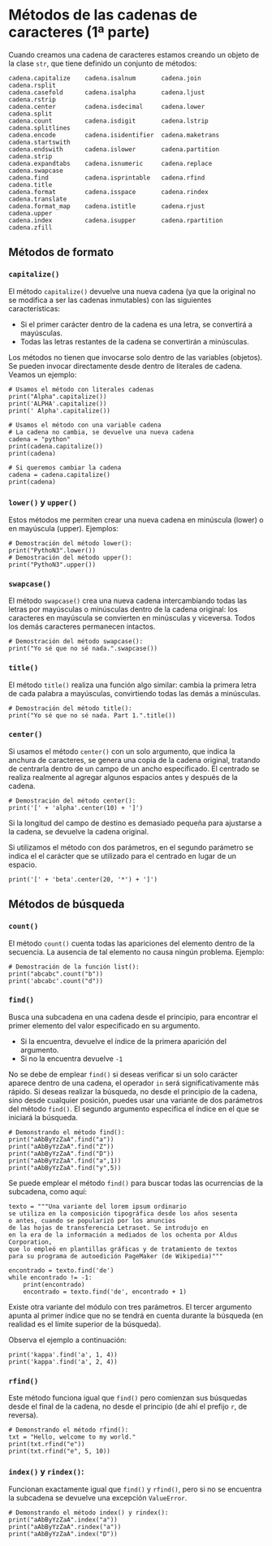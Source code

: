 # Métodos de las cadenas de caracteres (1ª parte)

Cuando creamos una cadena de caracteres estamos creando un objeto de la clase `str`, que tiene definido un conjunto de métodos:

```
cadena.capitalize    cadena.isalnum       cadena.join          cadena.rsplit
cadena.casefold      cadena.isalpha       cadena.ljust         cadena.rstrip
cadena.center        cadena.isdecimal     cadena.lower         cadena.split
cadena.count         cadena.isdigit       cadena.lstrip        cadena.splitlines
cadena.encode        cadena.isidentifier  cadena.maketrans     cadena.startswith
cadena.endswith      cadena.islower       cadena.partition     cadena.strip
cadena.expandtabs    cadena.isnumeric     cadena.replace       cadena.swapcase
cadena.find          cadena.isprintable   cadena.rfind         cadena.title
cadena.format        cadena.isspace       cadena.rindex        cadena.translate
cadena.format_map    cadena.istitle       cadena.rjust         cadena.upper
cadena.index         cadena.isupper       cadena.rpartition    cadena.zfill
```

## Métodos de formato

### `capitalize()`

El método `capitalize()` devuelve una nueva cadena (ya que la original no se modifica a ser las cadenas inmutables) con las siguientes características:

* Si el primer carácter dentro de la cadena es una letra, se convertirá a mayúsculas.
* Todas las letras restantes de la cadena se convertirán a minúsculas.

Los métodos no tienen que invocarse solo dentro de las variables (objetos). Se pueden invocar directamente desde dentro de literales de cadena. Veamos un ejemplo:

```
# Usamos el método con literales cadenas
print("Alpha".capitalize())
print('ALPHA'.capitalize())
print(' Alpha'.capitalize())

# Usamos el método con una variable cadena
# La cadena no cambia, se devuelve una nueva cadena
cadena = "python"
print(cadena.capitalize())
print(cadena)

# Si queremos cambiar la cadena
cadena = cadena.capitalize()
print(cadena)
```

### `lower()` y `upper()`

Estos métodos me permiten crear una nueva cadena en minúscula (lower) o en mayúscula (upper). Ejemplos:

```
# Demostración del método lower():
print("PythoN3".lower())
# Demostración del método upper():
print("PythoN3".upper())
```

### `swapcase()`

El método `swapcase()` crea una nueva cadena intercambiando todas las letras por mayúsculas o minúsculas dentro de la cadena original: los caracteres en mayúscula se convierten en minúsculas y viceversa. Todos los demás caracteres permanecen intactos.

```
# Demostración del método swapcase():
print("Yo sé que no sé nada.".swapcase())
```

### `title()`

El método `title()` realiza una función algo similar: cambia la primera letra de cada palabra a mayúsculas, convirtiendo todas las demás a minúsculas.

```
# Demostración del método title():
print("Yo sé que no sé nada. Part 1.".title())
```

### `center()`

Si usamos el método `center()` con un solo argumento, que indica la anchura de caracteres, se genera una copia de la cadena original, tratando de centrarla dentro de un campo de un ancho especificado. El centrado se realiza realmente al agregar algunos espacios antes y después de la cadena.

```
# Demostración del método center():
print('[' + 'alpha'.center(10) + ']')
```

Si la longitud del campo de destino es demasiado pequeña para ajustarse a la cadena, se devuelve la cadena original.

Si utilizamos el método con dos parámetros, en el segundo parámetro se indica el el carácter que se utilizado para el centrado  en lugar de un espacio. 

```
print('[' + 'beta'.center(20, '*') + ']')
```

## Métodos de búsqueda

### `count()`

El método `count()` cuenta todas las apariciones del elemento dentro de la secuencia. La ausencia de tal elemento no causa ningún problema. Ejemplo:

```
# Demostración de la función list():
print("abcabc".count("b"))
print('abcabc'.count("d"))
```

### `find()`

Busca una subcadena en una cadena desde el principio, para encontrar el primer elemento del valor especificado en su argumento.

* Si la encuentra, devuelve el índice de la primera aparición del argumento.
* Si no la encuentra devuelve `-1`

No se debe de emplear `find()` si deseas verificar si un solo carácter aparece dentro de una cadena, el operador `in` será significativamente más rápido.
Si deseas realizar la búsqueda, no desde el principio de la cadena, sino desde cualquier posición, puedes usar una variante de dos parámetros del método `find()`. El segundo argumento especifica el índice en el que se iniciará la búsqueda.

```
# Demonstrando el método find():
print("aAbByYzZaA".find("a"))
print("aAbByYzZaA".find("Z"))
print("aAbByYzZaA".find("D"))
print("aAbByYzZaA".find("a",1))
print("aAbByYzZaA".find("y",5))
```

Se puede emplear el método `find()` para buscar todas las ocurrencias de la subcadena, como aquí:

```
texto = """Una variante del lorem ipsum ordinario
se utiliza en la composición tipográfica desde los años sesenta 
o antes, cuando se popularizó por los anuncios 
de las hojas de transferencia Letraset. Se introdujo en 
en la era de la información a mediados de los ochenta por Aldus Corporation, 
que lo empleó en plantillas gráficas y de tratamiento de textos
para su programa de autoedición PageMaker (de Wikipedia)"""

encontrado = texto.find('de')
while encontrado != -1:
    print(encontrado)
    encontrado = texto.find('de', encontrado + 1)
```

Existe otra variante del módulo con tres parámetros. El tercer argumento apunta al primer índice que no se tendrá en cuenta durante la búsqueda (en realidad es el límite superior de la búsqueda).

Observa el ejemplo a continuación:
```
print('kappa'.find('a', 1, 4))
print('kappa'.find('a', 2, 4))
```

### `rfind()`

Este método funciona igual que `find()` pero comienzan sus búsquedas desde el final de la cadena, no desde el principio (de ahí el prefijo `r`, de reversa).

```
# Demonstrando el método rfind():
txt = "Hello, welcome to my world."
print(txt.rfind("e"))
print(txt.rfind("e", 5, 10))
```

### `index()` y `rindex()`: 

Funcionan exactamente igual que `find()` y `rfind()`, pero si no se encuentra la subcadena se devuelve una excepción `ValueError`.

```
# Demonstrando el método index() y rindex():
print("aAbByYzZaA".index("a"))
print("aAbByYzZaA".rindex("a"))
print("aAbByYzZaA".index("D"))
```

